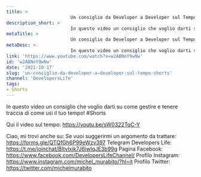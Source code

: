 ```yaml
---
title: > 
                        Un consiglio da Developer a Developer sul Tempo! #Shorts
description_short: > 
                        In questo video un consiglio che voglio darti su come gestire e tenere traccia di come usi il tuo tempo! #Shorts Qui il video sul ...
metaTitle: > 
                        Un consiglio da Developer a Developer sul Tempo! #Shorts
metaDesc: > 
                        In questo video un consiglio che voglio darti su come gestire e tenere traccia di come usi il tuo tempo! #Shorts Qui il video sul ...
link: 'https://www.youtube.com/watch?v=w2ABNnY9wNw'
id: 'w2ABNnY9wNw'
date: '2021-10-17'
slug: 'un-consiglio-da-developer-a-developer-sul-tempo-shorts'
channel: 'DevelopersLife'
tags: 
- Shorts
---
```

In questo video un consiglio che voglio darti su come gestire e tenere traccia di come usi il tuo tempo! #Shorts

Qui il video sul tempo: https://youtu.be/sW0322TqC-Y

Ciao, mi trovi anche su:
Se vuoi suggerirmi un argomento da trattare: https://forms.gle/QTQfGh6P99eWzv397
Telegram Developers Life: https://t.me/joinchat/BItvlxik7J6iwIqJE3b99g
Pagina Facebook: https://www.facebook.com/DevelopersLifeChannel/
Profilo Instagram: https://www.instagram.com/michel_murabito/?hl=it
Profilo Twitter: https://twitter.com/michelmurabito​